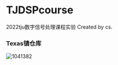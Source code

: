 # TJDSPcourse
2022tju数字信号处理课程实验
Created by cs.

### Texas镇仓库
![1041382](https://cdn.staticaly.com/gh/thunderbolt215/imagehosting@main/data/1041382.5g9edr0nupo0.webp)
